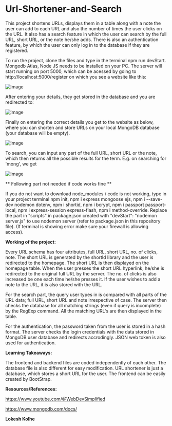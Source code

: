 # Url-Shortener-and-Search
This project shortens URLs, displays them in a table along with a note the user can add to each URL and also the number of times the user clicks on the URL. It also has a search feature in which the user can search by the full URL, short URL, or the note he/she adds. There is also an authentication feature, by which the user can only log in to the database if they are registered.

To run the project, clone the files and type in the terminal npm run devStart. Mongodb Atlas, Node JS needs to be installed on your PC. The server will start running on port 5000, which can be acessed by going to http://localhost:5000/register on which you see a website like this:

![image](https://github.com/Lokesh2626/URL-Shortener-and-Search-/assets/95361104/2fdea36a-5c30-4037-a3a5-081f97017f71)

After entering your details, they get stored in the database and you are redirected to:

![image](https://github.com/Lokesh2626/URL-Shortener-and-Search-/assets/95361104/f723001d-3345-4f85-8e23-4c1d5e30d488)

Finally on entering the correct details you get to the website as below, where you can shorten and store URLs on your local MongoDB database (your database will be empty).

![image](https://github.com/Lokesh2626/URL-Shortener-and-Search-/assets/95361104/20a450c9-1adb-47aa-ab8d-2cad5763f7e7)

To search, you can input any part of the full URL, short URL or the note, which then returns all the possible results for the term. E.g. on searching for 'mong', we get

![image](https://github.com/Lokesh2626/URL-Shortener-and-Search-/assets/95361104/7ba3290f-4bc5-4716-9e11-dc0c8c9cda33)

** Following part not needed if code works fine **

If you do not want to download node_modules / code is not working, type in your project terminal npm init, npm i express mongoose ejs, npm i --save-dev nodemon dotenv, npm i shortid, npm i bcrypt, npm i passport passport-local, npm i express-session express-flash,  npm i method-override. Replace the part in "scripts" in package.json created with "devStart": "nodemon server.js" to use nodemon server (refer to package.json in this repository file). (If terminal is showing error make sure your firewall is allowing access).


**Working of the project:**

Every URL schema has four attributes, full URL, short URL, no. of clicks, note. The short URL is generated by the shortId library and the user is redirected to the homepage. The short URL is then displayed on the homepage table. When the user presses the short URL hyperlink, he/she is redirected to the original full URL by the server. The no. of clicks is also increased be one each time he/she presses it. If the user wishes to add a note to the URL, it is also stored with the URL.

For the search part, the query user types in is compared with all parts of the URL data; full URL, short URL and note irrespective of case. The server then checks the database for all matching strings (even if query is incomplete) by the RegExp command. All the matching URL's are then displayed in the table.

For the authentication, the password taken from the user is stored in a hash format. The server checks the login credentials with the data stored in MongoDB user database and redirects accrodingly. JSON web token is also used for authentication.

**Learning Takeaways:**

The frontend and backend files are coded independently of each other. The database file is also different for easy modification. URL shortener is just a database, which stores a short URL for the user. The frontend can be easily created by BootStrap.

**Resources/References:**

https://www.youtube.com/@WebDevSimplified

https://www.mongodb.com/docs/

**Lokesh Kolhe**
